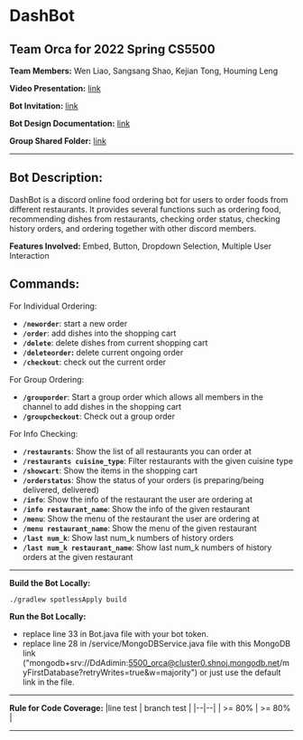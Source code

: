 # DashBot
## Team Orca for 2022 Spring CS5500

**Team Members:** Wen Liao, Sangsang Shao, Kejian Tong, Houming Leng

**Video Presentation:**  [link](https://www.youtube.com/watch?v=Q6CXteVHrco)

**Bot Invitation:**   [link](https://discord.com/oauth2/authorize?client_id=942640033666580550&permissions=526133808128&scope=bot%20applications.commands)

**Bot Design Documentation:**    [link](https://docs.google.com/document/d/1bOdwu1bHmWbQuZFGMOB2F5kCT1mINrbw/edit)

**Group Shared Folder:** [link](https://drive.google.com/drive/folders/1Jjf900uefhaXrXVbYwHZmeIfLFwHTrH5)

_________

## **Bot Description:**

DashBot is a discord online food ordering bot for users to order foods from different restaurants. It provides several functions such as ordering food, recommending dishes from restaurants, checking order status, checking history orders, and ordering together with other discord members.

**Features Involved:**
Embed, Button, Dropdown Selection, Multiple User Interaction

## **Commands:**

For Individual Ordering:
 - **`/neworder`**: start a new order
 - **`/order`**: add dishes into the shopping cart
 - **`/delete`**: delete dishes from current shopping cart
 - **`/deleteorder`:** delete current ongoing order
 - **`/checkout`**: check out the current order

For Group Ordering:
 - **`/grouporder`**: Start a group order which allows all members in the channel to add dishes in the shopping cart
 - **`/groupcheckout`**: Check out a group order

For Info Checking:

 - **`/restaurants`**: Show the list of all restaurants you can order at
 - **`/restaurants cuisine_type`**: Filter restaurants with the given cuisine type
 - **`/showcart`**: Show the items in the shopping cart
 - **`/orderstatus`**: Show the status of your orders (is preparing/being delivered, delivered)
 - **`/info`**: Show the info of the restaurant the user are ordering at
 - **`/info restaurant_name`**: Show the info of the given restaurant
 - **`/menu`**: Show the menu of the restaurant the user are ordering at
 - **`/menu restaurant_name`**: Show the menu of the given restaurant
 - **`/last num_k`**: Show last num_k numbers of history orders
 - **`/last num_k restaurant_name`**: Show last num_k numbers of history orders at the given restaurant

_____

**Build the Bot Locally:**

    ./gradlew spotlessApply build

**Run the Bot Locally:**
 - replace line 33 in Bot.java file with your bot token.
 - replace line 28 in /service/MongoDBService.java file with this MongoDB link ("mongodb+srv://DdAdimin:5500_orca@cluster0.shnoj.mongodb.net/myFirstDatabase?retryWrites=true&w=majority") or just use the default link in the file.
_____

**Rule for Code Coverage:**
|line test | branch test |
|--|--|
| >= 80% | >= 80% |
_____
